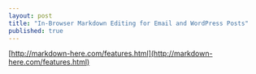 ```yaml
---
layout: post
title: "In-Browser Markdown Editing for Email and WordPress Posts"
published: true
---
```


[http://markdown-here.com/features.html](http://markdown-here.com/features.html)
